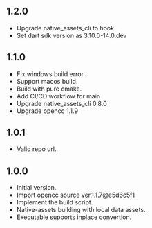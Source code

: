 ## 1.2.0
- Upgrade native_assets_cli to hook
- Set dart sdk version as 3.10.0-14.0.dev

## 1.1.0

- Fix windows build error.
- Support macos build.
- Build with pure cmake.
- Add CI/CD workflow for main
- Upgrade native_assets_cli 0.8.0
- Upgrade opencc 1.1.9

## 1.0.1

- Valid repo url.

## 1.0.0

- Initial version.
- Import opencc source ver.1.1.7@e5d6c5f1
- Implement the build script.
- Native-assets building with local data assets.
- Executable supports inplace convertion.
